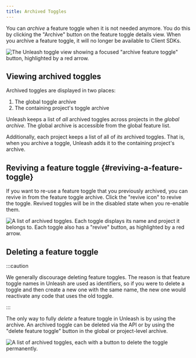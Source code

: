 ```yaml
---
title: Archived Toggles
---
```


You can _archive_ a feature toggle when it is not needed anymore. You do this by clicking the "Archive" button on the feature toggle details view. When you archive a feature toggle, it will no longer be available to Client SDKs.

![The Unleash toggle view showing a focused "archive feature toggle" button, highlighted by a red arrow.](/img/archive-toggle.png 'Archiving a Feature Toggle')

## Viewing archived toggles

Archived toggles are displayed in two places:

1. The global toggle archive
2. The containing project's toggle archive

Unleash keeps a list of _all_ archived toggles across projects in the _global archive_. The global archive is accessible from the global feature list.

Additionally, each project keeps a list of all of _its_ archived toggles. That is, when you archive a toggle, Unleash adds it to the containing project's archive.

## Reviving a feature toggle {#reviving-a-feature-toggle}

If you want to re-use a feature toggle that you previously archived, you can revive in from the feature toggle archive. Click the "revive icon" to revive the toggle. Revived toggles will be in the disabled state when you re-enable them.

![A list of archived toggles. Each toggle displays its name and project it belongs to. Each toggle also has a "revive" button, as highlighted by a red arrow.](/img/archive-toggle-revive.png 'Reviving a Feature Toggle')

## Deleting a feature toggle

:::caution

We generally discourage deleting feature toggles. The reason is that feature toggle names in Unleash are used as identifiers, so if you were to delete a toggle and then create a new one with the same name, the new one would reactivate any code that uses the old toggle.

:::

The only way to fully _delete_ a feature toggle in Unleash is by using the archive. An archived toggle can be deleted via the API or by using the "delete feature toggle" button in the global or project-level archive.

![A list of archived toggles, each with a button to delete the toggle permanently.](/img/archive-toggle-delete.png)

